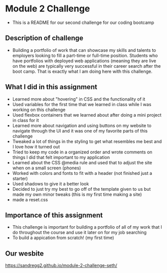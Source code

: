 # Module 2 Challenge
- This is a README for our second challenge for our coding bootcamp
## Description of challenge
- Building a portfolio of work that can showcase my skills and talents to employers looking to fill a part-time or full-time position. Students who have portfolios with deployed web applications (meaning they are live on the web) are typically very successful in their career search after the boot camp. That is exactly what I am doing here with this challenge.
## What I did in this assignment
- Learned more about "hovering" in CSS and the functionality of it
- Used variables for the first time that we learned in class while I was working on this challenge
- Used flexbox containers that we learned about after doing a mini project in class for it
- Learned more about navigation and using buttons on my website to navigate through the UI and it was one of my favorite parts of this challenge
- Tweaked a lot of things in the styling to get what resembles me best and I love how it turned out
- Tried to keep my code in a organized order and wrote comments on things I did that felt important to my application
- Learned about the CSS @media rule and used that to adjust the site when on a small screen (phones)
- Worked with colors and fonts to fit with a header (not finished just a starter)
- Used shadows to give it a better look
- Decided to just try my best to go off of the template given to us but made my own minor tweaks (this is my first time making a site)
- made a reset.css
## Importance of this assignment
- This challenge is important for building a portfolio of all of my work that I do throughout the course and use it later on for my job searching
- To build a appication from scratch! (my first time)
## Our wesbite
https://sandregg2.github.io/module-2-challenge-seth/
